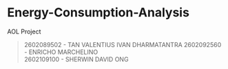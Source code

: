 # Energy-Consumption-Analysis
AOL Project

> 2602089502 - TAN VALENTIUS IVAN DHARMATANTRA 
> 2602092560 - ENRICHO MARCHELINO  
> 2602109100 - SHERWIN DAVID ONG
